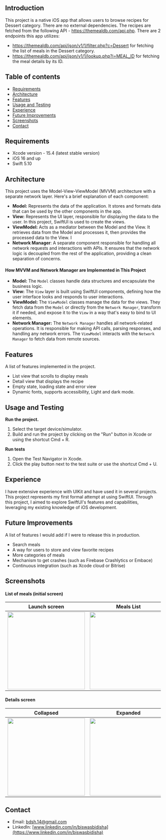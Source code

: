 ## Introduction

This project is a native iOS app that allows users to browse recipes for Dessert category. There are no external dependencies. The recipes are fetched from the following API - https://themealdb.com/api.php.
There are 2 endpoints this app utilizes:
- https://themealdb.com/api/json/v1/1/filter.php?c=Dessert for fetching the list of meals in the Dessert category.
- https://themealdb.com/api/json/v1/1/lookup.php?i=MEAL_ID for fetching the meal details by its ID.

## Table of contents

- [Requirements](#requirements)
- [Architecture](#architecture)
- [Features](#features)
- [Usage and Testing](#usage-and-testing)
- [Experience](#experience)
- [Future Improvements](#future-improvements)
- [Screenshots](#screenshots)
- [Contact](#contact)

## Requirements

- Xcode version - 15.4 (latest stable version)
- iOS 16 and up
- Swift 5.10

## Architecture 

This project uses the Model-View-ViewModel (MVVM) architecture with a separate network layer. Here's a brief explanation of each component:

- **Model:** Represents the data of the application. It stores and formats data that can be used by the other components in the app.
- **View:** Represents the UI layer, responsible for displaying the data to the user. In this project, SwiftUI is used to create the views.
- **ViewModel:** Acts as a mediator between the Model and the View. It retrieves data from the Model and processes it, then provides the processed data to the View. I
- **Network Manager**: A separate component responsible for handling all network requests and interactions with APIs. It ensures that the network logic is decoupled from the rest of the application, providing a clean separation of concerns.

 #### How MVVM and Network Manager are Implemented in This Project

- **Model:** The `Model` classes handle data structures and encapsulate the business logic.
- **View:** The `View` layer is built using SwiftUI components, defining how the user interface looks and responds to user interactions.
- **ViewModel:** The `ViewModel` classes manage the data for the views. They fetch data from the `Model` or directly from the `Network Manager`, transform it if needed, and expose it to the `View` in a way that's easy to bind to UI elements.
- **Network Manager:** The `Network Manager` handles all network-related operations. It is responsible for making API calls, parsing responses, and handling any network errors. The `ViewModel` interacts with the `Network Manager` to fetch data from remote sources.

## Features

A list of features implemented in the project.
- List view that scrolls to display meals
- Detail view that displays the recipe
- Empty state, loading state and error view
- Dynamic fonts, supports accessibility, Light and dark mode.

## Usage and Testing

**Run the project.**

1. Select the target device/simulator.
2. Build and run the project by clicking on the "Run" button in Xcode or using the shortcut Cmd + R.

**Run tests**

1. Open the Test Navigator in Xcode.
2. Click the play button next to the test suite or use the shortcut Cmd + U.

## Experience

I have extensive experience with UIKit and have used it in several projects. This project represents my first formal attempt at using SwiftUI. Through this project, I aimed to explore SwiftUI's features and capabilities, leveraging my existing knowledge of iOS development.

## Future Improvements

A list of features I would add if I were to release this in production.
- Search meals
- A way for users to store and view favorite recipes
- More categories of meals
- Mechanism to get crashes (such as Firebase Crashlytics or Embace)
- Continuous integration (such as Xcode cloud or Bitrise)

## Screenshots

#### List of meals (initial screen)
| Launch screen | Meals List |
|:--:|:--:|
|<img src=https://github.com/bdsh-14/Recipes/assets/25411892/fda7e8c1-f72f-4599-8dd7-2dc7af02e19a width=250 />|<img src=https://github.com/bdsh-14/Recipes/assets/25411892/268908f7-1a5c-4ab0-864f-027dd73b79d7 width=250 />|

#### Details screen
| Collapsed | Expanded |
|:--:|:--:|
|<img src=https://github.com/bdsh-14/Recipes/assets/25411892/53548110-f003-46a4-b328-17d9d3320b7f width=250 />|<img src=https://github.com/bdsh-14/Recipes/assets/25411892/65ee218a-9ed6-42a4-a4e5-a6af9cad93a7 width=250 />|

## Contact

- Email: bdsh.14@gmail.com
- LinkedIn: [www.linkedin.com/in/biswasbidisha](https://www.linkedin.com/in/biswasbidisha)
